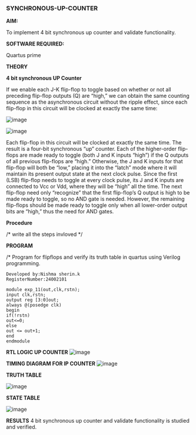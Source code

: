 ### SYNCHRONOUS-UP-COUNTER

**AIM:**

To implement 4 bit synchronous up counter and validate functionality.

**SOFTWARE REQUIRED:**

Quartus prime

**THEORY**

**4 bit synchronous UP Counter**

If we enable each J-K flip-flop to toggle based on whether or not all preceding flip-flop outputs (Q) are “high,” we can obtain the same counting sequence as the asynchronous circuit without the ripple effect, since each flip-flop in this circuit will be clocked at exactly the same time:

![image](https://github.com/naavaneetha/SYNCHRONOUS-UP-COUNTER/assets/154305477/d5db3fa0-e413-404c-b80e-b2f39d82e7e8)


![image](https://github.com/naavaneetha/SYNCHRONOUS-UP-COUNTER/assets/154305477/52cb61eb-d04b-442d-810c-31185a68410b)

Each flip-flop in this circuit will be clocked at exactly the same time.
The result is a four-bit synchronous “up” counter. Each of the higher-order flip-flops are made ready to toggle (both J and K inputs “high”) if the Q outputs of all previous flip-flops are “high.”
Otherwise, the J and K inputs for that flip-flop will both be “low,” placing it into the “latch” mode where it will maintain its present output state at the next clock pulse.
Since the first (LSB) flip-flop needs to toggle at every clock pulse, its J and K inputs are connected to Vcc or Vdd, where they will be “high” all the time.
The next flip-flop need only “recognize” that the first flip-flop’s Q output is high to be made ready to toggle, so no AND gate is needed.
However, the remaining flip-flops should be made ready to toggle only when all lower-order output bits are “high,” thus the need for AND gates.

**Procedure**

/* write all the steps invloved */

**PROGRAM**

/* Program for flipflops and verify its truth table in quartus using Verilog programming. 
```
Developed by:Nishma sherin.k
RegisterNumber:24002101
```
```
module exp_11(out,clk,rstn);
input clk,rstn;
output reg [3:0]out;
always @(posedge clk)
begin
if(!rstn)
out<=0;
else
out <= out+1;
end
endmodule
```

**RTL LOGIC UP COUNTER**
![image](https://github.com/user-attachments/assets/5a16f249-83a0-4863-a1b1-8f2585cdf29f)


**TIMING DIAGRAM FOR IP COUNTER**
![image](https://github.com/user-attachments/assets/cd5c01fb-560d-45f6-8409-096ae4444158)


**TRUTH TABLE**

![image](https://github.com/user-attachments/assets/2f8baca1-cf04-40c2-8a06-ef033c1c3052)



**STATE TABLE**

![image](https://github.com/user-attachments/assets/a6f475e6-098c-49f9-861f-f684551a0332)



**RESULTS**
4 bit synchronous up counter and validate functionality is studied and verified.

